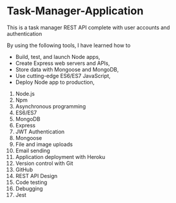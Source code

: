 # Task-Manager-Application

This is a task manager REST API complete with user accounts and authentication

By using the following tools, I have learned how to

- Build, test, and launch Node apps,
- Create Express web servers and APIs,
- Store data with Mongoose and MongoDB,
- Use cutting-edge ES6/ES7 JavaScript,
- Deploy Node app to production,

1. Node.js
2. Npm
3. Asynchronous programming
4. ES6/ES7
5. MongoDB
6. Express
7. JWT Authentication
8. Mongoose
9. File and image uploads
10. Email sending
11. Application deployment with Heroku
12. Version control with Git
13. GitHub
14. REST API Design
15. Code testing
16. Debugging
17. Jest
